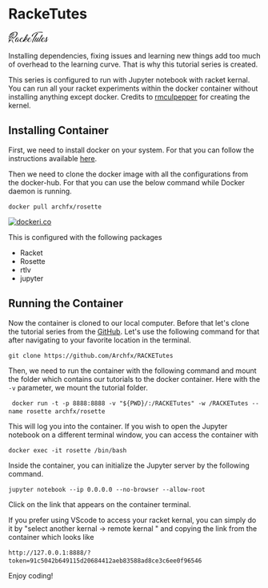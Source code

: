 RackeTutes
===

  <picture>
  <source srcset="/images/racketutes-w.svg" media="(prefers-color-scheme: dark)" width="80">
    <img src="/images/racketutes.svg" width="80">
  </picture>

Installing dependencies, fixing issues and learning new things add too much of overhead to the learning curve. That is why this tutorial series is created. 

This series is configured to run with Jupyter notebook with racket kernal. You can run all your racket experiments within the docker container without installing anything except docker. Credits to [rmculpepper](https://github.com/rmculpepper/iracket) for creating the kernel.

Installing Container
----
First, we need to install docker on your system. For that you can follow the instructions available [here](https://docs.docker.com/engine/install/).

Then we need to clone the docker image with all the configurations from the docker-hub. For that you can use the below command while Docker daemon is running.

```shell
docker pull archfx/rosette
```



[![dockeri.co](https://dockerico.blankenship.io/image/archfx/rosette)](https://hub.docker.com/r/archfx/rosette)

This is configured with the following packages

- Racket
- Rosette
- rtlv
- jupyter


Running the Container
----
Now the container is cloned to our local computer. Before that let's clone the tutorial series from the [GitHub](). Let's use the following command for that after navigating to your favorite location in the terminal.

```shell
git clone https://github.com/Archfx/RACKETutes
```

Then, we need to run the container with the following command and mount the folder which contains our tutorials to the docker container. Here with the `-v` parameter, we mount the tutorial folder.


```shell 
 docker run -t -p 8888:8888 -v "${PWD}/:/RACKETutes" -w /RACKETutes --name rosette archfx/rosette
```
This will log you into the container. If you wish to open the Jupyter notebook on a different terminal window, you can access the container with

```shell
docker exec -it rosette /bin/bash
```
Inside the container, you can initialize the  Jupyter server by the following command.

```shell
jupyter notebook --ip 0.0.0.0 --no-browser --allow-root
```

Click on the link that appears on the container terminal.

If you prefer using VScode to access your racket kernal, you can simply do it by "select another kernal -> remote kernal " and copying the link from the container which looks like

```shell
http://127.0.0.1:8888/?token=91c5042b649115d20684412aeb83588ad8ce3c6ee0f96546
```

Enjoy coding!